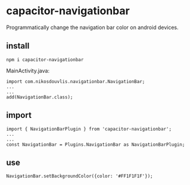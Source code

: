 # capacitor-navigationbar

Programmatically change the navigation bar color on android devices.

## install
```
npm i capacitor-navigationbar
```

MainActivity.java:
```
import com.nikosdouvlis.navigationbar.NavigationBar;
...
...
add(NavigationBar.class);
```

## import
```
import { NavigationBarPlugin } from 'capacitor-navigationbar';
...
...
const NavigationBar = Plugins.NavigationBar as NavigationBarPlugin;
```

## use
```
NavigationBar.setBackgroundColor({color: '#FF1F1F1F'});
```
